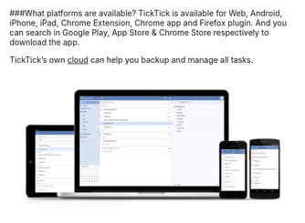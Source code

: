 ###What platforms are available?
TickTick is available for Web, Android, iPhone, iPad, Chrome Extension, Chrome app and Firefox plugin. And you can search in Google Play, App Store & Chrome Store respectively to download the app.

TickTick’s own [cloud](http://www.ticktick.com/) can help you backup and manage all tasks.

![](images/image1.0X.png)
